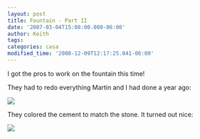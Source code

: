 ```yaml
---
layout: post
title: Fountain - Part II
date: '2007-03-04T15:08:00.000-06:00'
author: Keith
tags:
categories: casa
modified_time: '2008-12-09T12:17:25.041-06:00'
---
```

I got the pros to work on the fountain this time!

They had to redo everything Martin and I had done a year ago:

[![]({{site.baseurl}}/assets/images/IMG_3956.JPG)]({{site.baseurl}}/assets/images/IMG_3956.JPG)

They colored the cement to match the stone. It turned out nice:

[![]({{site.baseurl}}/assets/images/IMG_3962.JPG)]({{site.baseurl}}/assets/images/IMG_3962.JPG)
